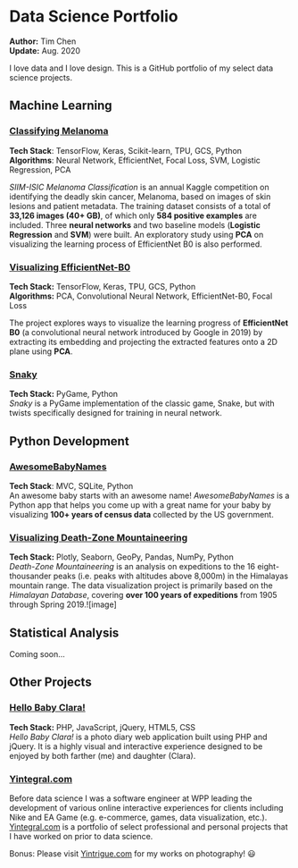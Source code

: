 # Data Science Portfolio
**Author:** Tim Chen  
**Update:** Aug. 2020  

I love data and I love design. This is a GitHub portfolio of my select data science projects.

<a name="machine_learning"></a>
## Machine Learning

### [Classifying Melanoma](./ml_melanoma)  
**Tech Stack**: TensorFlow, Keras, Scikit-learn, TPU, GCS, Python  
**Algorithms**: Neural Network, EfficientNet, Focal Loss, SVM, Logistic Regression, PCA  

*SIIM-ISIC Melanoma Classification* is an annual Kaggle competition on identifying the deadly skin cancer, Melanoma, based on images of skin lesions and patient metadata. The training dataset consists of a total of **33,126 images (40+ GB)**, of which only **584 positive examples** are included. Three **neural networks** and two baseline models (**Logistic Regression** and **SVM**) were built. An exploratory study using **PCA** on visualizing the learning process of EfficientNet B0 is also performed.

### [Visualizing EfficientNet-B0](./ml_visualizing_neural_net)  
**Tech Stack:** TensorFlow, Keras, TPU, GCS, Python  
**Algorithms:** PCA, Convolutional Neural Network, EfficientNet-B0, Focal Loss  

The project explores ways to visualize the learning progress of **EfficientNet B0** (a convolutional neural network introduced by Google in 2019) by extracting its embedding and projecting the extracted features onto a 2D plane using **PCA**.

### [Snaky](./py_snaky)  
**Tech Stack:** PyGame, Python  
*Snaky* is a PyGame implementation of the classic game, Snake, but with twists specifically designed for training in neural network. 

<a name="python_dev"></a>
## Python Development  
### [AwesomeBabyNames](./py_awesome_baby_names)  
**Tech Stack**: MVC, SQLite, Python  
An awesome baby starts with an awesome name! *AwesomeBabyNames* is a Python app that helps you come up with a great name for your baby by visualizing **100+ years of census data** collected by the US government.

### [Visualizing Death-Zone Mountaineering](./py_himalayan_db)  
**Tech Stack:** Plotly, Seaborn, GeoPy, Pandas, NumPy, Python  
*Death-Zone Mountaineering* is an analysis on expeditions to the 16 eight-thousander peaks (i.e. peaks with altitudes above 8,000m) in the Himalayas mountain range. The data visualization project is primarily based on the *Himalayan Database*, covering **over 100 years of expeditions** from 1905 through Spring 2019.![image]

<a name="statistical_analysis"></a>
## Statistical Analysis

  Coming soon...

<a name="others"></a>
## Other Projects

### [Hello Baby Clara!](./sp_hello_baby_clara)  
**Tech Stack:** PHP, JavaScript, jQuery, HTML5, CSS  
*Hello Baby Clara!* is a photo diary web application built using PHP and jQuery. It is a highly visual and interactive experience designed to be enjoyed by both farther (me) and daughter (Clara).

### [Yintegral.com](https://yintegral.com/)  

Before data science I was a software engineer at WPP leading the development of various online interactive experiences for clients including Nike and EA Game  (e.g. e-commerce, games, data visualization, etc.). [Yintegral.com](https://yintegral.com/) is a portfolio of select professional and personal projects that I have worked on prior to data science.

 Bonus: Please visit [Yintrigue.com](https://yintrigue.com/) for my works on photography! 😃
